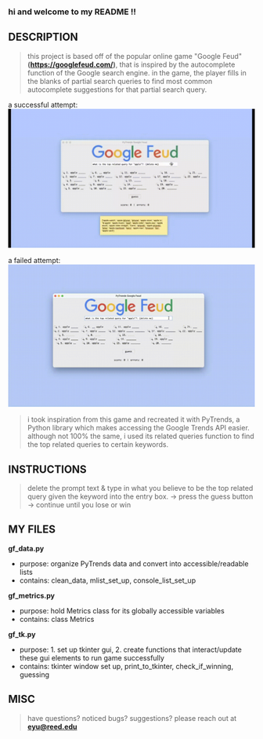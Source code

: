 ### hi and welcome to my README !! ###

## DESCRIPTION ##
> this project is based off of the popular online game "Google Feud" **(https://googlefeud.com/)**, that is inspired by the autocomplete function of the Google search engine. in the game, the player fills in the blanks of partial search queries to find most common autocomplete suggestions for that partial search query.

a successful attempt: 
![](https://github.com/00eemsy/google-feud/blob/main/success.gif)

a failed attempt:
![](https://github.com/00eemsy/google-feud/blob/main/fail.gif)

> i took inspiration from this game and recreated it with PyTrends, a Python library which makes accessing the Google Trends API easier. although not 100% the same, i used its related queries function to find the top related queries to certain keywords. 

## INSTRUCTIONS ##
> delete the prompt text & type in what you believe to be the top related query given the keyword into the entry box. -> press the guess button -> continue until you lose or win

## MY FILES ##
**gf_data.py**
- purpose: organize PyTrends data and convert into accessible/readable lists
- contains: clean_data, mlist_set_up, console_list_set_up

**gf_metrics.py**
- purpose: hold Metrics class for its globally accessible variables
- contains: class Metrics

**gf_tk.py**
- purpose: 1. set up tkinter gui, 2. create functions that interact/update these gui elements to run game successfully
- contains: tkinter window set up, print_to_tkinter, check_if_winning, guessing

## MISC ##
> have questions? noticed bugs? suggestions? please reach out at **eyu@reed.edu**
